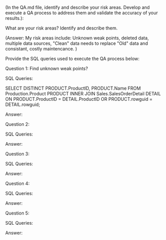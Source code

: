 (In the QA.md file, identify and describe your risk areas. Develop and execute a QA process to address them and validate the accuracy of your results.):

What are your risk areas? Identify and describe them.

(Answer: My risk areas include: Unknown weak points, deleted data, multiple data sources, "Clean" data needs to replace "Old" data and consistant, costly maintencance. )

Provide the SQL queries used to execute the QA process below:


Question 1: Find unknown weak points?

SQL Queries: 

SELECT DISTINCT
	PRODUCT.ProductID,
	PRODUCT.Name
FROM Production.Product PRODUCT
INNER JOIN Sales.SalesOrderDetail DETAIL
ON PRODUCT.ProductID = DETAIL.ProductID
OR PRODUCT.rowguid = DETAIL.rowguid;

Answer:

Question 2: 

SQL Queries:



Answer:

Question 3: 

SQL Queries:

Answer:

Question 4: 

SQL Queries:


Answer:

Question 5: 

SQL Queries:



Answer:
